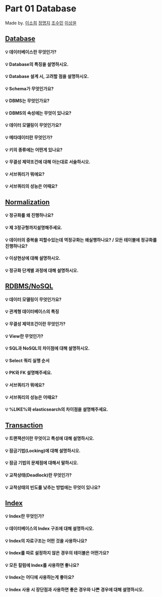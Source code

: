 # Part 01 Database

Made by. [이소희](https://github.com/ICanDoCS/ICanDo_Interview/01.database/lsh) [정명지](https://github.com/SSAFY-CS-STUDY/Tech_interview/tree/main/02.database/phb) [조수민](https://github.com/ChoSooMin) [이상윤](https://github.com/SSAFY-CS-STUDY/Tech_interview/tree/main/02.database/hsh)

## [Database]()

#### 💡 데이터베이스란 무엇인가?

#### 💡 Database의 특징을 설명하시오.

#### 💡 Database 설계 시, 고려할 점을 설명하시오.

#### 💡 Schema가 무엇인가요?

#### 💡 DBMS는 무엇인가요?

#### 💡 DBMS의 속성에는 무엇이 있나요?

#### 💡 데이터 모델링이 무엇인가요?

#### 💡 메타데이터란 무엇인가?

#### 💡 키의 종류에는 어떤게 있나요?

#### 💡 무결성 제약조건에 대해 아는대로 서술하시오.

#### 💡 서브쿼리가 뭐에요?

#### 💡 서브쿼리의 성능은 어때요?

## [Normalization]()

#### 💡 정규화를 왜 진행하나요?

#### 💡 제 3정규형까지설명해주세요.

#### 💡 데이터의 중복을 피할수있는데 역정규화는 왜실행하나요? / 모든 테이블에 정규화를 진행하나요?

#### 💡 이상현상에 대해 설명하시오.

#### 💡 정규화 단계별 과정에 대해 설명하시오.

## [RDBMS/NoSQL]()

#### 💡 데이터 모델링이 무엇인가요?

#### 💡 관계형 데이터베이스의 특징

#### 💡 무결성 제약조건이란 무엇인가?

#### 💡 View란 무엇인가?

#### 💡 SQL과 NoSQL의 차이점에 대해 설명하시오.

#### 💡 Select 쿼리 실행 순서

#### 💡 PK와 FK 설명해주세요.

#### 💡 서브쿼리가 뭐에요?

#### 💡 서브쿼리의 성능은 어때요?

#### 💡 %LIKE%와 elasticsearch의 차이점을 설명해주세요.

## [Transaction]()

#### 💡 트랜잭션이란 무엇이고 특성에 대해 설명하시오.

#### 💡 잠금기법(Locking)에 대해 설명하시오.

#### 💡 잠금 기법의 문제점에 대해서 말하시오.

#### 💡 교착상태(Deadlock)란 무엇인가?

#### 💡 교착상태의 빈도를 낮추는 방법에는 무엇이 있나요?

## [Index]()

#### 💡 Index란 무엇인가?

#### 💡 데이터베이스의 Index 구조에 대해 설명하시오.

#### 💡 Index의 자료구조는 어떤 것을 사용하나요?

#### 💡 Index를 따로 설정하지 않은 경우의 테이블은 어떤가요?

#### 💡 모든 칼럼에 Index를 사용하면 좋나요?

#### 💡 Index는 어디에 사용하는게 좋아요?

#### 💡 Index 사용 시 장단점과 사용하면 좋은 경우와 나쁜 경우에 대해 설명하시오.
